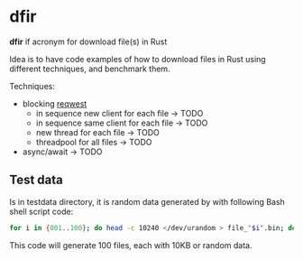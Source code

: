 # dfir
 **dfir** if acronym for download file(s) in Rust

Idea is to have code examples of how to download files in Rust using different techniques, and benchmark them.

Techniques:
- blocking [reqwest](https://github.com/seanmonstar/reqwest)
    - in sequence new client for each file -> TODO
    - in sequence same client for each file -> TODO
    - new thread for each file -> TODO
    - threadpool for all files -> TODO
- async/await -> TODO

## Test data
Is in testdata directory, it is random data generated by  with following Bash shell script code:

```bash
for i in {001..100}; do head -c 10240 </dev/urandom > file_"$i".bin; done
```
This code will generate 100 files, each with 10KB or random data.
